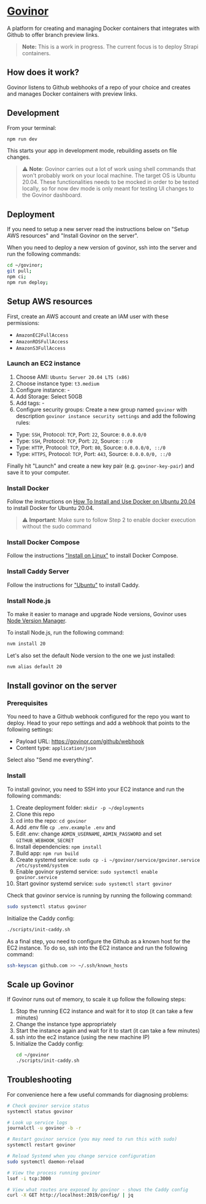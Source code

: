 # [Govinor](https://govinor.com)

A platform for creating and managing Docker containers that integrates with Github to offer branch preview links.

> **Note:** This is a work in progress. The current focus is to deploy Strapi containers.

## How does it work?

Govinor listens to Github webhooks of a repo of your choice and creates and manages Docker containers with preview links.

## Development

From your terminal:

```sh
npm run dev
```

This starts your app in development mode, rebuilding assets on file changes.

> :warning: **Note**: Govinor carries out a lot of work using shell commands that won't probably work on your local machine.
> The target OS is Ubuntu 20.04. These functionalities needs to be mocked in order to be tested locally, so for now dev
> mode is only meant for testing UI changes to the Govinor dashboard.

## Deployment

If you need to setup a new server read the instructions below on "Setup AWS resources" and "Install Govinor on the server".

When you need to deploy a new version of govinor, ssh into the server and run the following commands:

```sh
cd ~/govinor;
git pull;
npm ci;
npm run deploy;
```

## Setup AWS resources

First, create an AWS account and create an IAM user with these permissions:

- `AmazonEC2FullAccess`
- `AmazonRDSFullAccess`
- `AmazonS3FullAccess`

### Launch an EC2 instance

1. Choose AMI: `Ubuntu Server 20.04 LTS (x86)`
2. Choose instance type: `t3.medium`
3. Configure instance: -
4. Add Storage: Select 50GB
5. Add tags: -
6. Configure security groups: Create a new group named `govinor` with description `govinor instance security settings` and add the following rules:

- Type: `SSH`, Protocol: `TCP`, Port: `22`, Source: `0.0.0.0/0`
- Type: `SSH`, Protocol: `TCP`, Port: `22`, Source: `::/0`
- Type: `HTTP`, Protocol: `TCP`, Port: `80`, Source: `0.0.0.0/0, ::/0`
- Type: `HTTPS`, Protocol: `TCP`, Port: `443`, Source: `0.0.0.0/0, ::/0`

Finally hit "Launch" and create a new key pair (e.g. `govinor-key-pair`) and save it to your computer.

### Install Docker

Follow the instructions on [How To Install and Use Docker on Ubuntu 20.04](https://www.digitalocean.com/community/tutorials/how-to-install-and-use-docker-on-ubuntu-20-04) to install Docker for Ubuntu 20.04.

> :warning: **Important**: Make sure to follow Step 2 to enable docker execution without the sudo command

### Install Docker Compose

Follow the instructions ["Install on Linux"](https://docs.docker.com/compose/cli-command/#install-on-linux) to install Docker Compose.

### Install Caddy Server

Follow the instructions for ["Ubuntu"](https://caddyserver.com/docs/install#debian-ubuntu-raspbian) to install Caddy.

### Install Node.js

To make it easier to manage and upgrade Node versions, Govinor uses [Node Version Manager](https://github.com/nvm-sh/nvm#installing-and-updating).

To install Node.js, run the following command:

```sh
nvm install 20
```

Let's also set the default Node version to the one we just installed:

```sh
nvm alias default 20
```

## Install govinor on the server

### Prerequisites

You need to have a Github webhook configured for the repo you want to deploy.
Head to your repo settings and add a webhook that points to the following settings:

- Payload URL: https://govinor.com/github/webhook
- Content type: `application/json`

Select also "Send me everything".

### Install

To install govinor, you need to SSH into your EC2 instance and run the following commands:

1. Create deployment folder: `mkdir -p ~/deployments`
2. Clone this repo
3. cd into the repo: `cd govinor`
4. Add .env file `cp .env.example .env` and
5. Edit .env: change `ADMIN_USERNAME`, `ADMIN_PASSWORD` and set `GITHUB_WEBHOOK_SECRET`
6. Install dependencies: `npm install`
7. Build app: `npm run build`
8. Create systemd service: `sudo cp -i ~/govinor/service/govinor.service /etc/systemd/system`
9. Enable govinor systemd service: `sudo systemctl enable govinor.service`
10. Start govinor systemd service: `sudo systemctl start govinor`

Check that govinor service is running by running the following command:

```sh
sudo systemctl status govinor
```

Initialize the Caddy config:

```sh
./scripts/init-caddy.sh
```

As a final step, you need to configure the Github as a known host for the EC2 instance.
To do so, ssh into the EC2 instance and run the following command:

```sh
ssh-keyscan github.com >> ~/.ssh/known_hosts
```

## Scale up Govinor

If Govinor runs out of memory, to scale it up follow the following steps:

1. Stop the running EC2 instance and wait for it to stop (it can take a few minutes)
2. Change the instance type appropriately
3. Start the instance again and wait for it to start (it can take a few minutes)
4. ssh into the ec2 instance (using the new machine IP)
5. Initialize the Caddy config:
   ```sh
   cd ~/govinor
   ./scripts/init-caddy.sh
   ```

## Troubleshooting

For convenience here a few useful commands for diagnosing problems:

```sh
# Check govinor service status
systemctl status govinor

# Look up service logs
journalctl -u govinor -b -r

# Restart govinor service (you may need to run this with sudo)
systemctl restart govinor

# Reload Systemd when you change service configuration
sudo systemctl daemon-reload

# View the process running govinor
lsof -i tcp:3000

# View what routes are exposed by govinor - shows the Caddy config
curl -X GET http://localhost:2019/config/ | jq
```
